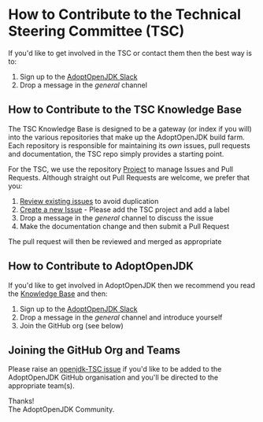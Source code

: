 # How to Contribute to the Technical Steering Committee (TSC)

If you'd like to get involved in the TSC or contact them then the best way is to:

 1. Sign up to the [AdoptOpenJDK Slack](https://adoptopenjdk.net/slack.html)
 1. Drop a message in the _general_ channel

## How to Contribute to the TSC Knowledge Base

The TSC Knowledge Base is designed to be a gateway (or index if you will) into the various repositories that make up the AdoptOpenJDK build farm.  Each repository is responsible for maintaining its _own_ issues, pull requests and documentation, the TSC repo simply provides a starting point.

For the TSC, we use the repository [Project](https://github.com/AdoptOpenJDK/TSC/projects/1) to manage Issues and Pull Requests.  Although straight out Pull Requests are welcome, we prefer that you:

 1. [Review existing issues](https://github.com/AdoptOpenJDK/TSC/issues) to avoid duplication
 1. [Create a new Issue](https://github.com/AdoptOpenJDK/TSC/issues/new) - Please add the TSC project and add a label
 1. Drop a message in the _general_ channel to discuss the issue
 1. Make the documentation change and then submit a Pull Request

The pull request will then be reviewed and merged as appropriate

## How to Contribute to AdoptOpenJDK

If you'd like to get involved in AdoptOpenJDK then we recommend you read the [Knowledge Base](README.md) and then:

 1. Sign up to the [AdoptOpenJDK Slack](https://adoptopenjdk.net/slack.html)
 1. Drop a message in the _general_ channel and introduce yourself
 1. Join the GitHub org (see below)

## Joining the GitHub Org and Teams

Please raise an [openjdk-TSC issue](https://github.com/AdoptOpenJDK/TSC/issues) if you'd like to be added to the AdoptOpenJDK GitHub organisation and you'll be directed to the appropriate team(s).

Thanks!  
The AdoptOpenJDK Community.
